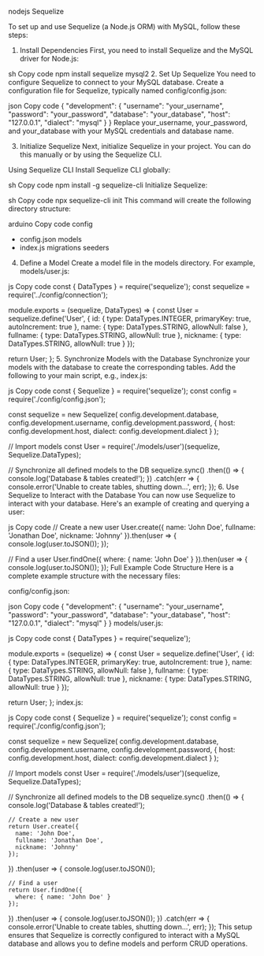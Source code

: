 nodejs Sequelize


To set up and use Sequelize (a Node.js ORM) with MySQL, follow these steps:

1. Install Dependencies
First, you need to install Sequelize and the MySQL driver for Node.js:

sh
Copy code
npm install sequelize mysql2
2. Set Up Sequelize
You need to configure Sequelize to connect to your MySQL database. Create a configuration file for Sequelize, typically named config/config.json:

json
Copy code
{
  "development": {
    "username": "your_username",
    "password": "your_password",
    "database": "your_database",
    "host": "127.0.0.1",
    "dialect": "mysql"
  }
}
Replace your_username, your_password, and your_database with your MySQL credentials and database name.

3. Initialize Sequelize
Next, initialize Sequelize in your project. You can do this manually or by using the Sequelize CLI.

Using Sequelize CLI
Install Sequelize CLI globally:

sh
Copy code
npm install -g sequelize-cli
Initialize Sequelize:

sh
Copy code
npx sequelize-cli init
This command will create the following directory structure:

arduino
Copy code
config
  - config.json
models
  - index.js
migrations
seeders
4. Define a Model
Create a model file in the models directory. For example, models/user.js:

js
Copy code
const { DataTypes } = require('sequelize');
const sequelize = require('../config/connection');

module.exports = (sequelize, DataTypes) => {
  const User = sequelize.define('User', {
    id: {
      type: DataTypes.INTEGER,
      primaryKey: true,
      autoIncrement: true
    },
    name: {
      type: DataTypes.STRING,
      allowNull: false
    },
    fullname: {
      type: DataTypes.STRING,
      allowNull: true
    },
    nickname: {
      type: DataTypes.STRING,
      allowNull: true
    }
  });

  return User;
};
5. Synchronize Models with the Database
Synchronize your models with the database to create the corresponding tables. Add the following to your main script, e.g., index.js:

js
Copy code
const { Sequelize } = require('sequelize');
const config = require('./config/config.json');

const sequelize = new Sequelize(
  config.development.database,
  config.development.username,
  config.development.password,
  {
    host: config.development.host,
    dialect: config.development.dialect
  }
);

// Import models
const User = require('./models/user')(sequelize, Sequelize.DataTypes);

// Synchronize all defined models to the DB
sequelize.sync()
  .then(() => {
    console.log('Database & tables created!');
  })
  .catch(err => {
    console.error('Unable to create tables, shutting down...', err);
  });
6. Use Sequelize to Interact with the Database
You can now use Sequelize to interact with your database. Here's an example of creating and querying a user:

js
Copy code
// Create a new user
User.create({
  name: 'John Doe',
  fullname: 'Jonathan Doe',
  nickname: 'Johnny'
}).then(user => {
  console.log(user.toJSON());
});

// Find a user
User.findOne({
  where: { name: 'John Doe' }
}).then(user => {
  console.log(user.toJSON());
});
Full Example Code Structure
Here is a complete example structure with the necessary files:

config/config.json:

json
Copy code
{
  "development": {
    "username": "your_username",
    "password": "your_password",
    "database": "your_database",
    "host": "127.0.0.1",
    "dialect": "mysql"
  }
}
models/user.js:

js
Copy code
const { DataTypes } = require('sequelize');

module.exports = (sequelize) => {
  const User = sequelize.define('User', {
    id: {
      type: DataTypes.INTEGER,
      primaryKey: true,
      autoIncrement: true
    },
    name: {
      type: DataTypes.STRING,
      allowNull: false
    },
    fullname: {
      type: DataTypes.STRING,
      allowNull: true
    },
    nickname: {
      type: DataTypes.STRING,
      allowNull: true
    }
  });

  return User;
};
index.js:

js
Copy code
const { Sequelize } = require('sequelize');
const config = require('./config/config.json');

const sequelize = new Sequelize(
  config.development.database,
  config.development.username,
  config.development.password,
  {
    host: config.development.host,
    dialect: config.development.dialect
  }
);

// Import models
const User = require('./models/user')(sequelize, Sequelize.DataTypes);

// Synchronize all defined models to the DB
sequelize.sync()
  .then(() => {
    console.log('Database & tables created!');

    // Create a new user
    return User.create({
      name: 'John Doe',
      fullname: 'Jonathan Doe',
      nickname: 'Johnny'
    });
  })
  .then(user => {
    console.log(user.toJSON());

    // Find a user
    return User.findOne({
      where: { name: 'John Doe' }
    });
  })
  .then(user => {
    console.log(user.toJSON());
  })
  .catch(err => {
    console.error('Unable to create tables, shutting down...', err);
  });
This setup ensures that Sequelize is correctly configured to interact with a MySQL database and allows you to define models and perform CRUD operations.
